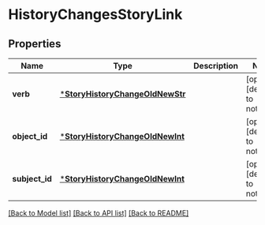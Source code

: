 # HistoryChangesStoryLink


## Properties
Name | Type | Description | Notes
------------ | ------------- | ------------- | -------------
**verb** | [***StoryHistoryChangeOldNewStr**](StoryHistoryChangeOldNewStr.md) |  | [optional] [default to nothing]
**object_id** | [***StoryHistoryChangeOldNewInt**](StoryHistoryChangeOldNewInt.md) |  | [optional] [default to nothing]
**subject_id** | [***StoryHistoryChangeOldNewInt**](StoryHistoryChangeOldNewInt.md) |  | [optional] [default to nothing]


[[Back to Model list]](../README.md#models) [[Back to API list]](../README.md#api-endpoints) [[Back to README]](../README.md)


